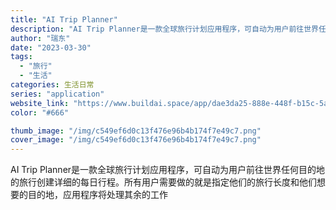 ```yaml
---
title: "AI Trip Planner"
description: "AI Trip Planner是一款全球旅行计划应用程序，可自动为用户前往世界任何目的地的旅行创建详细的每日行程。所有用"
author: "瑞东"
date: "2023-03-30"
tags:
  - "旅行"
  - "生活"
categories: 生活日常
series: "application"
website_link: "https://www.buildai.space/app/dae3da25-888e-448f-b15c-5a20ca4ca961"
color: "#666"

thumb_image: "/img/c549ef6d0c13f476e96b4b174f7e49c7.png"
cover_image: "/img/c549ef6d0c13f476e96b4b174f7e49c7.png"
---
```


AI Trip Planner是一款全球旅行计划应用程序，可自动为用户前往世界任何目的地的旅行创建详细的每日行程。所有用户需要做的就是指定他们的旅行长度和他们想要的目的地，应用程序将处理其余的工作 
